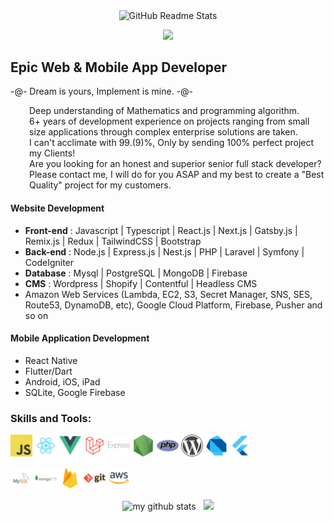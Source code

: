 <p align="center">
    <img width="100px" src="https://res.cloudinary.com/anuraghazra/image/upload/v1594908242/logo_ccswme.svg" align="center" alt="GitHub Readme Stats" />
</p>
<p align="center">
    <img src="https://github-profile-trophy.vercel.app/?username=Darkhorse07232020&row=3&column=7&theme=gruvbox&margin-w=15&margin-h=15" />
</p>

## Epic Web & Mobile App Developer

-@- Dream is yours, Implement is mine. -@-
<p style = "margin-left: 30px">
Deep understanding of Mathematics and programming algorithm.<br>
6+ years of development experience on projects ranging from small size applications through complex enterprise solutions are taken.<br>
I can't acclimate with 99.(9)%, Only by sending 100% perfect project my Clients!<br>
Are you looking for an honest and superior senior full stack developer?<br>
Please contact me, I will do for you ASAP and my best to create a "Best Quality" project for my customers.
</p>


#### Website Development
- <b>Front-end</b> : Javascript | Typescript | React.js | Next.js | Gatsby.js | Remix.js | Redux | TailwindCSS | Bootstrap
- <b>Back-end</b> : Node.js | Express.js | Nest.js | PHP | Laravel | Symfony | CodeIgniter
- <b>Database</b> : Mysql | PostgreSQL | MongoDB | Firebase
- <b>CMS</b> : Wordpress | Shopify | Contentful | Headless CMS
- Amazon Web Services (Lambda, EC2, S3, Secret Manager, SNS, SES, Route53, DynamoDB, etc), Google Cloud Platform, Firebase, Pusher and so on
#### Mobile Application Development
- React Native
- Flutter/Dart
- Android, iOS, iPad
- SQLite, Google Firebase

### Skills and Tools:

<code><img height="35" src="https://raw.githubusercontent.com/github/explore/80688e429a7d4ef2fca1e82350fe8e3517d3494d/topics/javascript/javascript.png"></code>
<code><img height="35" src="https://raw.githubusercontent.com/github/explore/80688e429a7d4ef2fca1e82350fe8e3517d3494d/topics/react/react.png"></code>
<code><img height="35" src="https://raw.githubusercontent.com/github/explore/80688e429a7d4ef2fca1e82350fe8e3517d3494d/topics/vue/vue.png"></code>
<code><img height="35" src="https://raw.githubusercontent.com/github/explore/80688e429a7d4ef2fca1e82350fe8e3517d3494d/topics/laravel/laravel.png"></code>
<code><img height="35" src="https://raw.githubusercontent.com/github/explore/80688e429a7d4ef2fca1e82350fe8e3517d3494d/topics/express/express.png"></code>
<code><img height="35" src="https://raw.githubusercontent.com/github/explore/80688e429a7d4ef2fca1e82350fe8e3517d3494d/topics/nodejs/nodejs.png"></code>
<code><img height="35" src="https://raw.githubusercontent.com/github/explore/80688e429a7d4ef2fca1e82350fe8e3517d3494d/topics/php/php.png"></code>
<code><img height="35" src="https://raw.githubusercontent.com/github/explore/80688e429a7d4ef2fca1e82350fe8e3517d3494d/topics/wordpress/wordpress.png"></code>
<code><img height="35" src="https://raw.githubusercontent.com/github/explore/80688e429a7d4ef2fca1e82350fe8e3517d3494d/topics/dart/dart.png"></code>
<code><img height="35" src="https://raw.githubusercontent.com/github/explore/80688e429a7d4ef2fca1e82350fe8e3517d3494d/topics/flutter/flutter.png"></code>

<code><img height="35" src="https://raw.githubusercontent.com/github/explore/80688e429a7d4ef2fca1e82350fe8e3517d3494d/topics/mysql/mysql.png"></code>
<code><img height="35" src="https://raw.githubusercontent.com/github/explore/80688e429a7d4ef2fca1e82350fe8e3517d3494d/topics/mongodb/mongodb.png"></code>
<code><img height="35" src="https://raw.githubusercontent.com/github/explore/80688e429a7d4ef2fca1e82350fe8e3517d3494d/topics/firebase/firebase.png"></code>
<code><img height="35" src="https://raw.githubusercontent.com/github/explore/80688e429a7d4ef2fca1e82350fe8e3517d3494d/topics/git/git.png"></code>
<code><img height="35" src="https://raw.githubusercontent.com/github/explore/80688e429a7d4ef2fca1e82350fe8e3517d3494d/topics/aws/aws.png"></code>

<p align="center">
  <img src="https://github-readme-stats.vercel.app/api?username=Darkhorse07232020&theme=highcontrast&include_all_commits=true" alt="my github stats" height="190px" />
    &nbsp;
  <img src = "https://github-readme-stats.vercel.app/api/top-langs/?username=Darkhorse07232020&langs_count=12&layout=compact&theme=tokyonight&include_all_commits=true" height="190px">
</p>
